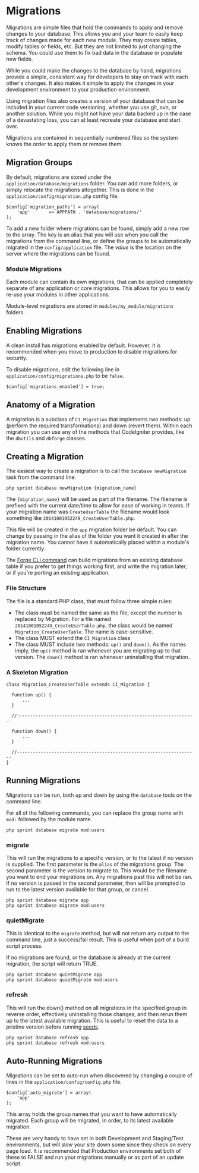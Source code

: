 # Migrations

Migrations are simple files that hold the commands to apply and remove changes to your database. This allows you and your team to easily keep track of changes made for each new module. They may create tables, modify tables or fields, etc. But they are not limited to just changing the schema. You could use them to fix bad data in the database or populate new fields.

While you could make the changes to the database by hand, migrations provide a simple, consistent way for developers to stay on track with each other's changes. It also makes it simple to apply the changes in your development environment to your production environment.

Using migration files also creates a version of your database that can be included in your current code versioning, whether you use git, svn, or another solution. While you might not have your data backed up in the case of a devastating loss, you can at least recreate your database and start over.

Migrations are contained in sequentially numbered files so the system knows the order to apply them or remove them.

## Migration Groups
By default, migrations are stored under the `application/database/migrations` folder. You can add more folders, or simply relocate the migrations altogether. This is done in the `application/config/migration.php` config file. 

	$config['migration_paths'] = array(
    	'app'       => APPPATH . 'database/migrations/'
	);

To add a new folder where migrations can be found, simply add a new row to the array. The key is an alias that you will use when you call the migrations from the command line, or define the groups to be automatically migrated in the `config/application` file. The *value* is the location on the server where the migrations can be found.

### Module Migrations
Each module can contain its own migrations, that can be applied completely separate of any application or core migrations. This allows for you to easily re-use your modules in other applications.

Module-level migrations are stored in `modules/my_module/migrations` folders.

## Enabling Migrations
A clean install has migrations enabled by default.  However, it is recommended when you move to production to disable migrations for security.

To disable migrations, edit the following line in `application/config/migrations.php` to be `false`.

    $config['migrations_enabled'] = true;


## Anatomy of a Migration
A migration is a subclass of `CI_Migration` that implements two methods: up (perform the required transformations) and down (revert them). Within each migration you can use any of the methods that CodeIgniter provides, like the `dbutils` and `dbforge` classes.


## Creating a Migration
The easiest way to create a migration is to call the `database newMigration` task from the command line.

	php sprint database newMigration {migration_name}
	
The `{migration_name}` will be used as part of the filename. The  filename is prefixed with the current date/time to allow for ease of working in teams. If your migration name was `CreateUserTable` the filename would look something like `20141001052249_CreateUserTable.php`. 

This file will be created in the `app` migration folder be default. You can change by passing in the alias of the folder you want it created in after the migration name. You cannot have it automatically placed within a module's folder currently.

The [Forge CLI command](https://github.com/ci-bonfire/Sprint/blob/develop/myth/_docs_src/forge/generators.md) can build migrations from an existing database table if you prefer to get things working first, and write the migration later, or if you're porting an existing application.

### File Structure
The file is a standard PHP class, that must follow three simple rules:

* The class must be named the same as the file, except the number is replaced by Migration.  For a file named `20141001052249_CreateUserTable.php`, the class would be named `Migration_CreateUserTable`.  The name is case-sensitive.
* The class MUST extend the `CI_Migration` class
* The class MUST include two methods: `up()` and `down()`.  As the names imply, the `up()` method is ran whenever you are migrating up to that version.  The `down()` method is ran whenever uninstalling that migration.


### A Skeleton Migration

    class Migration_CreateUserTable extends CI_Migration {

      function up() {
          ...
      }

      //--------------------------------------------------------------------

      function down() {
          ...
      }

      //--------------------------------------------------------------------
    }

## Running Migrations
Migrations can be run, both up and down by using the `database` tools on the command line.

For all of the following commands, you can replace the group name with `mod:` followed by the module name. 

	php sprint database migrate mod:users

### migrate
This will run the migrations to a specific version, or to the latest if no version is supplied. The first parameter is the `alias` of the migrations group. The second parameter is the version to migrate to. This would be the filename you want to end your migrations on. Any migrations past this will not be ran. If no version is passed in the second parameter, then will be prompted to run to the latest version available for that group, or cancel.

	php sprint database migrate app
	php sprint database migrate mod:users

### quietMigrate
This is identical to the `migrate` method, but will not return any output to the command line, just a success/fail result. This is useful when part of a build script process.

If no migrations are found, or the database is already at the current migration, the script will return TRUE.

	php sprint database quietMigrate app
	php sprint database quietMigrate mod:users

### refresh
This will run the down() method on all migrations in the specified group in reverse order, effectively uninstalling those changes, and then rerun them up to the latest available migration. This is useful to reset the data to a pristine version before running [seeds](database/seeds).

	php sprint database refresh app
	php sprint database refresh mod:users

## Auto-Running Migrations

Migrations can be set to auto-run when discovered by changing a couple of lines in the `application/config/config.php` file. 

	$config['auto_migrate'] = array(
        'app'  
    );

This array holds the group names that you want to have automatically migrated. Each group will be migrated, in order, to its latest available migration. 

These are very handy to have set in both Development and Staging/Test environments, but will slow your site down some since they check on every page load. It is recommended that Production environments set both of these to FALSE and run your migrations manually or as part of an update script.
